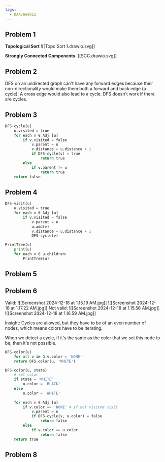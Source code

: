 ```yaml
---
tags:
  - DAA/Week12
---
```

## Problem 1
**Topological Sort**
![[Topo Sort 1.drawio.svg]]

**Strongly Connected Components**
![[SCC.drawio.svg]]

## Problem 2

DFS on an undirected graph can't have any forward edges because their non-directionality would make them both a forward and back edge (a cycle). A cross edge would also lead to a cycle. DFS doesn't work if there are cycles.

## Problem 3
```python
DFS-cycle(u) 
	u.visited = true
	for each v ∈ Adj [u]
		if v.visited = false 
			v.parent = u 
			v.distance = u.distance + 1 
			if DFS-cycle(v) = true
				return true
		else 
			if v.parent != u
				return true
	return false
```

## Problem 4

```python
DFS-visit(u) 
	u.visited = true
	for each v ∈ Adj [u]
		if v.visited = false 
			v.parent = u
			u.add(v)
			v.distance = u.distance + 1 
			DFS-cycle(v)
```

```python
PrintTree(u)
	print(u)
	for each v ∈ u.children:
		PrintTree(u)
```

## Problem 5

## Problem 6
Valid:
![[Screenshot 2024-12-18 at 1.15.19 AM.jpg]]
![[Screenshot 2024-12-18 at 1.17.22 AM.jpg]]
Not valid:
![[Screenshot 2024-12-18 at 1.15.56 AM.jpg]]
![[Screenshot 2024-12-18 at 1.16.59 AM.jpg]]

Insight:
Cycles are allowed, but they have to be of an even number of nodes, which means colors have to be iterating.

When we detect a cycle, if it's the same as the color that we set this node to be, then it's not possible.

```python
DFS-color(u)
	for all v in G v.color = 'NONE'
	return DFS-color(u, 'WHITE')

DFS-color(u, state)
	# set color
	if state = 'WHITE'
		u.color = 'BLACK'
	else 
		u.color = 'WHITE'
		
	for each v ∈ Adj [u]
		if v.color == 'NONE' # if not visited visit
			v.parent = u
			if DFS-cycle(v, u.color) = false
				return false
		else 
			if v.color == u.color
				return false
	return true
```

## Problem 8

